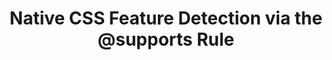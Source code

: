 ---
title: Native CSS Feature Detection via the @supports Rule
authors:
- chris-mills
layout: article
---